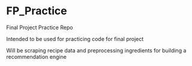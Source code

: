 # FP_Practice
Final Project Practice Repo


Intended to be used for practicing code for final project

Will be scraping recipe data and preprocessing ingredients for building a recommendation engine
